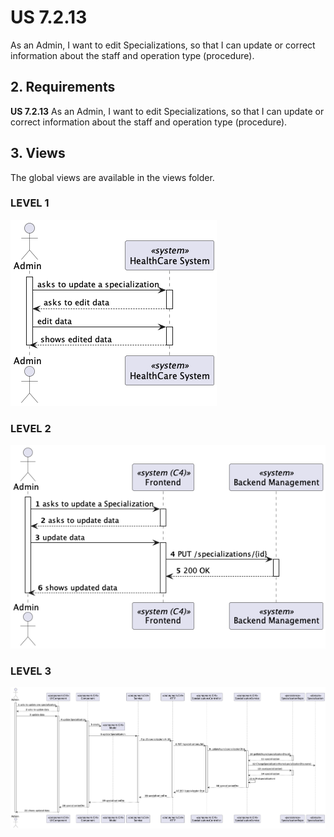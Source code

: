 # US 7.2.13

As an Admin, I want to edit Specializations, so that I can update or correct information about the staff and operation type (procedure).

## 2. Requirements


**US 7.2.13** As an Admin, I want to edit Specializations, so that I can update or correct information about the staff and operation type (procedure).

## 3. Views

The global views are available in the views folder. 

### LEVEL 1

![level1_view](views/level1/process-view.png)

### LEVEL 2

![level2_view](views/level2/process-view.png)

### LEVEL 3

![level3_view](views/level3/process-view.png)